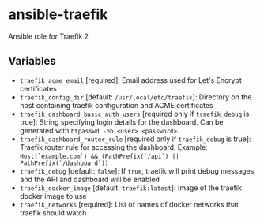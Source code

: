 # ansible-traefik

Ansible role for Traefik 2

## Variables

* `traefik_acme_email` [required]: Email address used for Let's Encrypt certificates
* `traefik_config_dir` [default: `/usr/local/etc/traefik`]: Directory on the host containing traefik configuration and ACME certificates
* `traefik_dashboard_basic_auth_users` [required only if `traefik_debug` is true]: String specifying login details for the dashboard. Can be generated with `htpasswd -nb <user> <password>`.
* `traefik_dashboard_router_rule` [required only if `traefik_debug` is true]: Traefik router rule for accessing the dashboard. Example: ``Host(`example.com`) && (PathPrefix(`/api`) || PathPrefix(`/dashboard`))``
* `traefik_debug` [default: `false`]: If `true`, traefik will print debug messages, and the API and dashboard will be enabled
* `traefik_docker_image` [default: `traefik:latest`]: Image of the traefik docker image to use
* `traefik_networks` [required]: List of names of docker networks that traefik should watch
